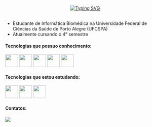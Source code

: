 ### 
<div  align="center">
  <a href="https://git.io/typing-svg"><img src="https://readme-typing-svg.demolab.com?font=Fira+Code&pause=1000&color=FFD1DC&center=true&width=435&lines=Ol%C3%A1%2C+sou+a+Janiner!+Bem+vindo+%3C3+;Hello%2C+I'm+Janiner!+Welcome+%3C3+" alt="Typing SVG" /></a>
</div>

<div>
</br>
  <ul>
    <li> Estudante de Informática Biomédica na Universidade Federal de Ciências da Saúde de Porto Alegre (UFCSPA) </li>
    <li> Atualmente cursando o  4° semestre</li>
  </ul>
</div>

#### Tecnologias que possuo conhecimento:

<div> 
<img src="https://cdn.jsdelivr.net/gh/devicons/devicon/icons/java/java-plain.svg" width="40" height="40"/>
<img src= "https://cdn.jsdelivr.net/gh/devicons/devicon/icons/mysql/mysql-plain.svg" width="40" height="40" />
<img src= "https://cdn.jsdelivr.net/gh/devicons/devicon/icons/c/c-plain.svg" width="40" height="40" />
<img src="https://cdn.jsdelivr.net/gh/devicons/devicon/icons/git/git-original.svg" width="40" height="40"/>
<img src="https://cdn.jsdelivr.net/gh/devicons/devicon/icons/github/github-original.svg" width="40" height="40"/>
  </div>     
</>

#### Tecnologias que estou estudando:

<div>  
  <img src="https://cdn.jsdelivr.net/gh/devicons/devicon/icons/html5/html5-plain.svg" width="40" height="40" />
  <img src="https://cdn.jsdelivr.net/gh/devicons/devicon/icons/css3/css3-plain.svg" width="40" height="40" />
  <img src="https://cdn.jsdelivr.net/gh/devicons/devicon/icons/javascript/javascript-plain.svg" width="40" height="40" />   
</div>

#### Contatos:

<div>
<a href="https://br.linkedin.com/in/janiner-severo" target="_blank"><img src="https://img.shields.io/badge/-LinkedIn-%230077B5?style=for-the-badge&logo=linkedin&logoColor=white" target="_blank"></a>   
</div>

